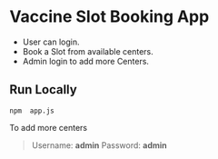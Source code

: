 # Vaccine Slot Booking App
* User can login.
* Book a Slot from available centers.
* Admin login to add more Centers.

## Run Locally
 ```
 npm  app.js 
 ```
 To add more centers
 >Username: **admin**
 >Password: **admin**
 
